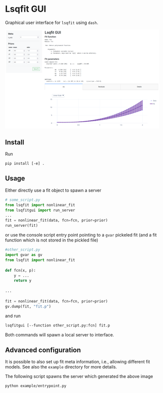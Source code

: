 # Lsqfit GUI

Graphical user interface for `lsqfit` using `dash`.

![GUI example generated by `example/entrypoint.py`](doc/static/gui-example.png)

## Install

Run
```
pip install [-e] .
```

## Usage

Either directly use a fit object to spawn a server
```python
# some_script.py
from lsqfit import nonlinear_fit
from lsqfitgui import run_server
...
fit = nonlinear_fit(data, fcn=fcn, prior=prior)
run_server(fit)
```
or use the console script entry point pointing to a `gvar` pickeled fit (and a fit function which is not stored in the pickled file)
```python
#other_script.py
import gvar as gv
from lsqfit import nonlinear_fit

def fcn(x, p):
    y = ...
    return y

...

fit = nonlinear_fit(data, fcn=fcn, prior=prior)
gv.dump(fit, "fit.p")
```
and run
```bash
lsqfitgui [--function other_script.py:fcn] fit.p
```

Both commands will spawn a local server to interface.

## Advanced configuration

It is possible to also set up fit meta information, i.e., allowing different fit models. See also the `example` directory for more details.

The following script spawns the server which generated the above image
```bash
python example/entrypoint.py
```
